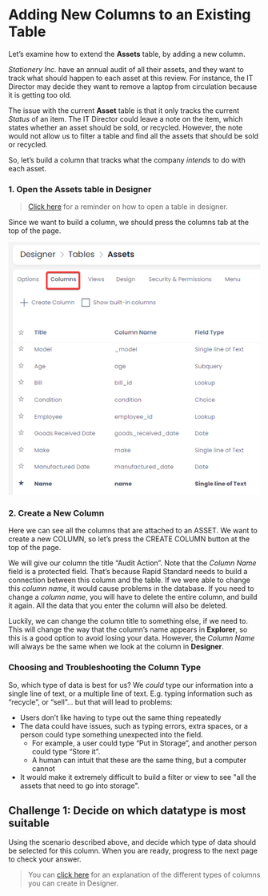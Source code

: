 # Adding New Columns to an Existing Table

Let’s examine how to extend the **Assets** table, by adding a new column.

*Stationery Inc.* have an annual audit of all their assets, and they want to track what should happen to each asset at this review. For instance, the IT Director may decide they want to remove a laptop from circulation because it is getting too old. 

The issue with the current **Asset** table is that it only tracks the current *Status* of an item. The IT Director could leave a note on the item, which states whether an asset should be sold, or recycled. However, the note would not allow us to filter a table and find all the assets that should be sold or recycled.

So, let’s build a column that tracks what the company *intends* to do with each asset.

### 1. Open the Assets table in Designer

> <a href="https://rapiddocs.z8.web.core.windows.net/docs/Rapid/User%20Manual/Designer/how-to-access-designer/" target="_blank">Click here</a> for a reminder on how to open a table in designer.

Since we want to build a column, we should press the columns tab at the top of the page.

![A screenshot that reveals the location of the columns tab at the top of a table in Designer.](<Designer Assets Columns.png>)

### 2. Create a New Column

Here we can see all the columns that are attached to an ASSET. We want to create a new COLUMN, so let’s press the CREATE COLUMN button at the top of the page.

We will give our column the title “Audit Action”. Note that the *Column Name* field is a protected field. That’s because Rapid Standard needs to build a connection between this column and the table. If we were able to change this *column name*, it would cause problems in the database. If you need to change a *column name*, you will have to delete the entire column, and build it again. All the data that you enter the column will also be deleted.

Luckily, we can change the column title to something else, if we need to. This will change the way that the column’s name appears in **Explorer**, so this is a good option to avoid losing your data. However, the *Column Name* will always be the same when we look at the column in **Designer**.

### Choosing and Troubleshooting the Column Type

So, which type of data is best for us? We *could* type our information into a single line of text, or a multiple line of text. E.g. typing information such as “recycle”, or “sell”... but that will lead to problems:
- Users don’t like having to type out the same thing repeatedly
- The data could have issues, such as typing errors, extra spaces, or a person could type something unexpected into the field.
    - For example, a user could type “Put in Storage”, and another person could type “Store it”.
    - A human can intuit that these are the same thing, but a computer cannot
- It would make it extremely difficult to build a filter or view to see "all the assets that need to go into storage".

## **Challenge 1:** Decide on which datatype is most suitable
Using the scenario described above, and decide which type of data should be selected for this column. When you are ready, progress to the next page to check your answer.

> You can <a href="https://rapiddocs.z8.web.core.windows.net/docs/Rapid/Keyper%20Manual/Designer/Tables/Table%20Configuration%20Guides/how-to-add-columns-to-a-data-table/" target="_blank">click here</a> for an explanation of the different types of columns you can create in Designer.